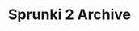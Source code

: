 ---
slug: sprunki-2-archive-2115
title: Sprunki 2 Archive
description: "Sprunki 2 Archive is an exciting online game. Play for free directly in your browser!"
icon: /images/popular_mods/Sprunki 2 Archive.png
url: https://wowtbc.net/sprunkin/sprunki-2-archive/index.html
previewImage: /images/popular_mods/Sprunki 2 Archive.png
type: popular mods

# SEO配置
seo:
  title: "Sprunki 2 Archive - Play Free Online Game | Fun Browser Games"
  description: "Sprunki 2 Archive - Play this fun online game for free in your browser. No download required!"
  ogImage: "/images/popular_mods/Sprunki 2 Archive.png"
  keywords: "sprunki-2-archive-2115, online game, browser game, free game, popular mods game, play online"

videoUrls:
  - https://www.youtube.com/embed/example1
  - https://www.youtube.com/embed/example2

whyPlay:
  title: "Why Play Sprunki 2 Archive?"
  items:
    - "Immersive Gameplay: Sprunki 2 Archive offers an engaging and immersive gaming experience that will keep you entertained for hours"
    - "Challenging Levels: Test your skills with increasingly difficult challenges and obstacles"
    - "Beautiful Graphics: Enjoy stunning visuals and smooth animations that bring the game world to life"
    - "Regular Updates: New content and features are added regularly to keep the game fresh and exciting"
    - "Free to Play: Experience all the fun without spending a penny"
    - "Community Features: Connect with other players, share strategies, and compete for high scores"
    - "Cross-Platform: Play on any device with a web browser, no downloads required"

features:
  title: "Key Features of Sprunki 2 Archive"
  image: "/images/popular_mods/Sprunki 2 Archive.png"
  items:
    - "Intuitive Controls: Easy to learn controls make Sprunki 2 Archive accessible for players of all skill levels"
    - "Multiple Game Modes: Enjoy various gameplay options that provide different challenges and experiences"
    - "Character Customization: Personalize your gaming experience with unique characters and items"
    - "Achievement System: Complete special tasks to earn rewards and recognition"
    - "Leaderboards: Compete with players worldwide and see who can achieve the highest scores"

characteristics:
  title: "Game Characteristics"
  image: "/images/popular_mods/Sprunki 2 Archive.png"
  items:
    - "Genre: Popular mods game with elements of strategy and skill"
    - "Difficulty: Suitable for both casual gamers and those seeking a challenge"
    - "Play Time: Quick sessions or extended gameplay, depending on your preference"
    - "Art Style: Vibrant and engaging visuals that enhance the gaming experience"
    - "Sound Design: Immersive audio that complements the gameplay perfectly"

info: "Sprunki 2 Archive is an exciting online game that offers players a unique and engaging gaming experience. With its intuitive controls, stunning visuals, and challenging gameplay, Sprunki 2 Archive provides hours of entertainment for players of all ages and skill levels. Whether you're looking for a quick gaming session during a break or an extended play session, Sprunki 2 Archive delivers an immersive experience that will keep you coming back for more. The game features multiple levels of increasing difficulty, ensuring that players are constantly challenged as they progress. With regular updates adding new content and features, Sprunki 2 Archive remains fresh and exciting, providing endless entertainment options for its growing community of players."

howToPlayIntro: "Welcome to Sprunki 2 Archive! This guide will walk you through the basics and help you master the game. Whether you're a beginner or looking to improve your skills, these tips and instructions will enhance your gaming experience."

howToPlaySteps:
  - title: "Getting Started"
    description: "Begin your Sprunki 2 Archive adventure by familiarizing yourself with the controls. Use your keyboard or mouse to navigate through the game interface. The tutorial will guide you through the basic mechanics and help you understand the objectives."
  - title: "Understanding the Objectives"
    description: "In Sprunki 2 Archive, your main goal is to progress through levels by completing specific objectives. Each level presents unique challenges that require different strategies and approaches."
  - title: "Mastering the Controls"
    description: "Practice using the controls to improve your precision and reaction time. Sprunki 2 Archive requires quick reflexes and strategic thinking to overcome obstacles and defeat opponents."
  - title: "Utilizing Power-ups"
    description: "Collect power-ups throughout the game to enhance your abilities and overcome difficult challenges. Each power-up offers unique advantages that can be crucial for success."
  - title: "Developing Strategies"
    description: "As you progress in Sprunki 2 Archive, develop effective strategies for different scenarios. Analyze patterns, anticipate challenges, and adapt your approach to maximize your performance."

faq:
  title: "Frequently Asked Questions about Sprunki 2 Archive"
  items:
    - question: "Is Sprunki 2 Archive free to play?"
      answer: "Yes, Sprunki 2 Archive is completely free to play directly in your web browser. No downloads or purchases are required to enjoy the full game experience."
    - question: "Can I play Sprunki 2 Archive on mobile devices?"
      answer: "Yes, Sprunki 2 Archive is optimized for both desktop and mobile play. You can enjoy the game on any device with a web browser and internet connection."
    - question: "Are there any in-game purchases?"
      answer: "While Sprunki 2 Archive is free to play, there may be optional in-game purchases available for cosmetic items or additional features that don't affect core gameplay."
    - question: "How often is Sprunki 2 Archive updated?"
      answer: "The developers regularly update Sprunki 2 Archive with new content, features, and improvements based on player feedback and game performance."
    - question: "Can I play Sprunki 2 Archive offline?"
      answer: "Currently, Sprunki 2 Archive requires an internet connection to play as it's a browser-based online game."
    - question: "Is Sprunki 2 Archive suitable for children?"
      answer: "Yes, Sprunki 2 Archive is designed to be family-friendly and suitable for players of all ages."
    - question: "How do I report bugs or issues?"
      answer: "If you encounter any problems while playing Sprunki 2 Archive, you can report them through the game's support page or contact the developers directly through their website."
    - question: "Still Have Questions?"
      answer: "If you have additional questions about Sprunki 2 Archive that aren't covered in this FAQ, please visit our support center or contact our customer service team for assistance."
---